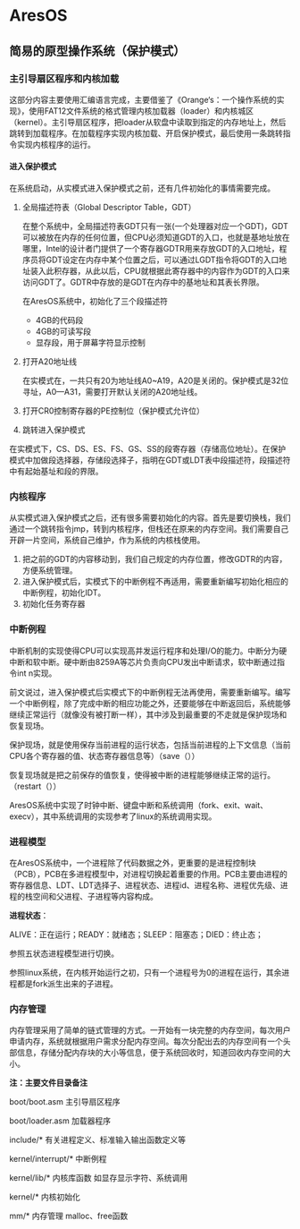 # AresOS

## 简易的原型操作系统（保护模式）

### 主引导扇区程序和内核加载

这部分内容主要使用汇编语言完成，主要借鉴了《Orange‘s：一个操作系统的实现》，使用FAT12文件系统的格式管理内核加载器（loader）和内核城区（kernel）。主引导扇区程序，把loader从软盘中读取到指定的内存地址上，然后跳转到加载程序。在加载程序实现内核加载、开启保护模式，最后使用一条跳转指令实现内核程序的运行。

#### 进入保护模式

在系统启动，从实模式进入保护模式之前，还有几件初始化的事情需要完成。

1. 全局描述符表（Global Descriptor Table，GDT）

   在整个系统中，全局描述符表GDT只有一张(一个处理器对应一个GDT)，GDT可以被放在内存的任何位置，但CPU必须知道GDT的入口，也就是基地址放在哪里，Intel的设计者门提供了一个寄存器GDTR用来存放GDT的入口地址，程序员将GDT设定在内存中某个位置之后，可以通过LGDT指令将GDT的入口地址装入此积存器，从此以后，CPU就根据此寄存器中的内容作为GDT的入口来访问GDT了。GDTR中存放的是GDT在内存中的基地址和其表长界限。

   在AresOS系统中，初始化了三个段描述符

   - 4GB的代码段
   - 4GB的可读写段
   - 显存段，用于屏幕字符显示控制

2. 打开A20地址线

   在实模式在，一共只有20为地址线A0~A19，A20是关闭的。保护模式是32位寻址，A0—A31，需要打开默认关闭的A20地址线。

3. 打开CR0控制寄存器的PE控制位（保护模式允许位）

4. 跳转进入保护模式

在实模式下，CS、DS、ES、FS、GS、SS的段寄存器（存储高位地址）。在保护模式中加做段选择器，存储段选择子，指明在GDT或LDT表中段描述符，段描述符中有起始基址和段的界限。

### 内核程序

从实模式进入保护模式之后，还有很多需要初始化的内容。首先是要切换栈，我们通过一个跳转指令jmp，转到内核程序，但栈还在原来的内存空间。我们需要自己开辟一片空间，系统自己维护，作为系统的内核栈使用。

1. 把之前的GDT的内容移动到，我们自己规定的内存位置，修改GDTR的内容，方便系统管理。
2. 进入保护模式后，实模式下的中断例程不再适用，需要重新编写初始化相应的中断例程，初始化IDT。
3. 初始化任务寄存器

### 中断例程

中断机制的实现使得CPU可以实现高并发运行程序和处理I/O的能力。中断分为硬中断和软中断。硬中断由8259A等芯片负责向CPU发出中断请求，软中断通过指令int n实现。

前文说过，进入保护模式后实模式下的中断例程无法再使用，需要重新编写。编写一个中断例程，除了完成中断的相应功能之外，还要能够在中断返回后，系统能够继续正常运行（就像没有被打断一样），其中涉及到最重要的不走就是保护现场和恢复现场。

保护现场，就是使用保存当前进程的运行状态，包括当前进程的上下文信息（当前CPU各个寄存器的值、状态寄存器信息等）（save（））

恢复现场就是把之前保存的值恢复，使得被中断的进程能够继续正常的运行。（restart（））

AresOS系统中实现了时钟中断、键盘中断和系统调用（fork、exit、wait、execv），其中系统调用的实现参考了linux的系统调用实现。

### 进程模型

在AresOS系统中，一个进程除了代码数据之外，更重要的是进程控制块（PCB），PCB在多进程模型中，对进程切换起着重要的作用。PCB主要由进程的寄存器信息、LDT、LDT选择子、进程状态、进程id、进程名称、进程优先级、进程的栈空间和父进程、子进程等内容构成。

**进程状态**：

ALIVE：正在运行；READY：就绪态；SLEEP：阻塞态；DIED：终止态；

参照五状态进程模型进行切换。

参照linux系统，在内核开始运行之初，只有一个进程号为0的进程在运行，其余进程都是fork派生出来的子进程。

### 内存管理

内存管理采用了简单的链式管理的方式。一开始有一块完整的内存空间，每次用户申请内存，系统就根据用户需求分配内存空间。每次分配出去的内存空间有一个头部信息，存储分配内存块的大小等信息，便于系统回收时，知道回收内存空间的大小。

**注：主要文件目录备注**

boot/boot.asm 主引导扇区程序

boot/loader.asm 加载器程序

include/* 有关进程定义、标准输入输出函数定义等

kernel/interrupt/* 中断例程

kernel/lib/* 内核库函数 如显存显示字符、系统调用

kernel/* 内核初始化

mm/* 内存管理 malloc、free函数
